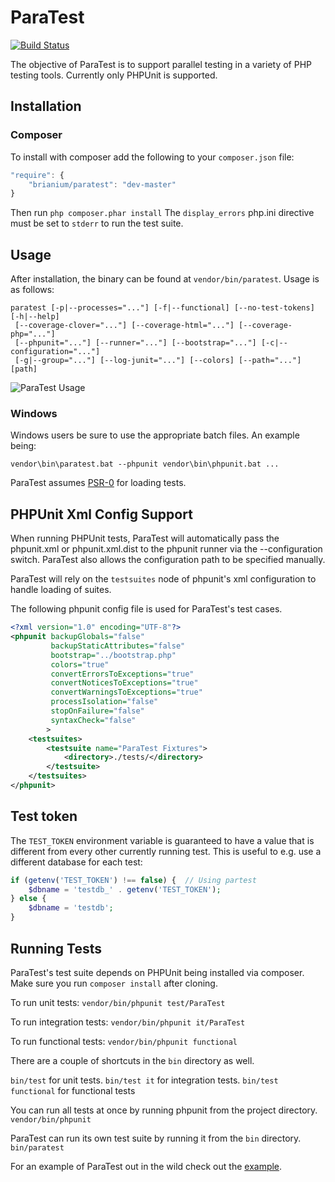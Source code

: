ParaTest 
========
[![Build Status](https://secure.travis-ci.org/brianium/paratest.png?branch=master)](https://travis-ci.org/brianium/paratest)

The objective of ParaTest is to support parallel testing in a variety of PHP testing tools. Currently only PHPUnit is supported.

Installation
------------
### Composer ###
To install with composer add the following to your `composer.json` file:
```js
"require": {
    "brianium/paratest": "dev-master"
}
```
Then run `php composer.phar install`
The `display_errors` php.ini directive must be set to `stderr` to run the test suite.


Usage
-----
After installation, the binary can be found at `vendor/bin/paratest`. Usage is as follows:

```
paratest [-p|--processes="..."] [-f|--functional] [--no-test-tokens] [-h|--help]
 [--coverage-clover="..."] [--coverage-html="..."] [--coverage-php="..."]
 [--phpunit="..."] [--runner="..."] [--bootstrap="..."] [-c|--configuration="..."]
 [-g|--group="..."] [--log-junit="..."] [--colors] [--path="..."] [path]
```

![ParaTest Usage](https://raw.github.com/brianium/paratest/master/paratest-usage.png "ParaTest Console Usage")

### Windows ###
Windows users be sure to use the appropriate batch files.
An example being:

`vendor\bin\paratest.bat --phpunit vendor\bin\phpunit.bat ...`

ParaTest assumes [PSR-0](https://github.com/php-fig/fig-standards/blob/master/accepted/PSR-0.md) for loading tests.

PHPUnit Xml Config Support
--------------------------
When running PHPUnit tests, ParaTest will automatically pass the phpunit.xml or phpunit.xml.dist to the phpunit runner
via the --configuration switch. ParaTest also allows the configuration path to be specified manually.

ParaTest will rely on the `testsuites` node of phpunit's xml configuration to handle loading of suites.

The following phpunit config file is used for ParaTest's test cases.

```xml
<?xml version="1.0" encoding="UTF-8"?>
<phpunit backupGlobals="false"
         backupStaticAttributes="false"
         bootstrap="../bootstrap.php"
         colors="true"
         convertErrorsToExceptions="true"
         convertNoticesToExceptions="true"
         convertWarningsToExceptions="true"
         processIsolation="false"
         stopOnFailure="false"
         syntaxCheck="false"
        >
    <testsuites>
        <testsuite name="ParaTest Fixtures">
            <directory>./tests/</directory>
        </testsuite>
    </testsuites>
</phpunit>
```

Test token
----------

The `TEST_TOKEN` environment variable is guaranteed to have a value that is different
from every other currently running test. This is useful to e.g. use a different database
for each test:

```php
if (getenv('TEST_TOKEN') !== false) {  // Using partest
    $dbname = 'testdb_' . getenv('TEST_TOKEN');
} else {
    $dbname = 'testdb';
}
```

Running Tests
-------------
ParaTest's test suite depends on PHPUnit being installed via composer. Make sure you run `composer install` after cloning.

To run unit tests:
`vendor/bin/phpunit test/ParaTest`

To run integration tests:
`vendor/bin/phpunit it/ParaTest`

To run functional tests:
`vendor/bin/phpunit functional`

There are a couple of shortcuts in the `bin` directory as well.

`bin/test` for unit tests.
`bin/test it` for integration tests.
`bin/test functional` for functional tests

You can run all tests at once by running phpunit from the project directory.
`vendor/bin/phpunit`

ParaTest can run its own test suite by running it from the `bin` directory.
`bin/paratest`

For an example of ParaTest out in the wild check out the [example](https://github.com/brianium/paratest-selenium).
